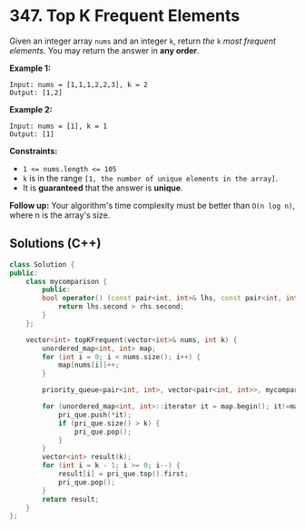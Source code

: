 # 347. Top K Frequent Elements

Given an integer array `nums` and an integer `k`, return *the* `k` *most frequent elements*. You may return the answer in **any order**. 

**Example 1:**

```
Input: nums = [1,1,1,2,2,3], k = 2
Output: [1,2]
```

**Example 2:**

```
Input: nums = [1], k = 1
Output: [1]
```

 

**Constraints:**

- `1 <= nums.length <= 105`
- `k` is in the range `[1, the number of unique elements in the array]`.
- It is **guaranteed** that the answer is **unique**.

 

**Follow up:** Your algorithm's time complexity must be better than `O(n log n)`, where n is the array's size.



## Solutions (C++)

```c++
class Solution {
public:
    class mycomparison {
        public:
        bool operator() (const pair<int, int>& lhs, const pair<int, int>& rhs) {
            return lhs.second > rhs.second;
        }
    };

    vector<int> topKFrequent(vector<int>& nums, int k) {
        unordered_map<int, int> map;
        for (int i = 0; i < nums.size(); i++) {
            map[nums[i]]++;
        }

        priority_queue<pair<int, int>, vector<pair<int, int>>, mycomparison> pri_que;

        for (unordered_map<int, int>::iterator it = map.begin(); it!=map.end(); it++) {
            pri_que.push(*it);
            if (pri_que.size() > k) {
                pri_que.pop();
            }
        }
        vector<int> result(k);
        for (int i = k - 1; i >= 0; i--) {
            result[i] = pri_que.top().first;
            pri_que.pop();
        }
        return result;
    }
};
```


